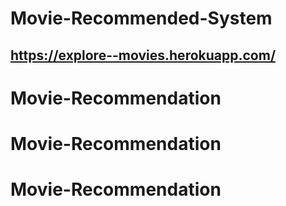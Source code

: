 # Movie-Recommended-System
## https://explore--movies.herokuapp.com/
# Movie-Recommendation
# Movie-Recommendation
# Movie-Recommendation

